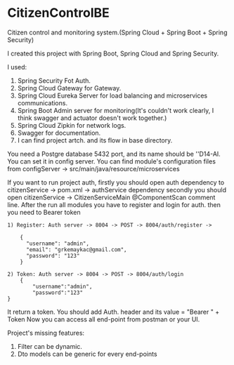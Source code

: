 # CitizenControlBE
Citizen control and monitoring system.(Spring Cloud + Spring Boot + Spring Security)

I created this project with Spring Boot, Spring Cloud and Spring Security.

I used:
1) Spring Security Fot Auth.
2) Spring Cloud Gateway for Gateway.
3) Spring Cloud Eureka Server for load balancing and microservices communications.
4) Spring Boot Admin server for monitoring(It's couldn't work clearly, I think swagger and actuator doesn't work together.)
5) Spring Cloud Zipkin for network logs.
6) Swagger for documentation.
7) I can find project artch. and its flow in base directory.

You need a Postgre database 5432 port, and its name should be ''D14-AI. You can set it in config server.
You can find module's configuration files from configServer -> src/main/java/resource/microservices

If you want to run project auth, firstly you should open auth dependency to citizenService -> pom.xml -> authService dependency
secondly you should open citizenService -> CitizenServiceMain @ComponentScan comment line.
After the run all modules you have to register and login for auth. then you need to Bearer token

    1) Register: Auth server -> 8004 -> POST -> 8004/auth/register ->

        {
          "username": "admin",
          "email": "grkemaykac@gmail.com",
          "password": "123"
        }

    2) Token: Auth server -> 8004 -> POST -> 8004/auth/login
        {
            "username":"admin",
            "password":"123"
    }

It return a token. You should add Auth. header and its value = "Bearer " + Token
Now you can access all end-point from postman or your UI.

Project's missing features:
1) Filter can be dynamic.
2) Dto models can be generic for every end-points



